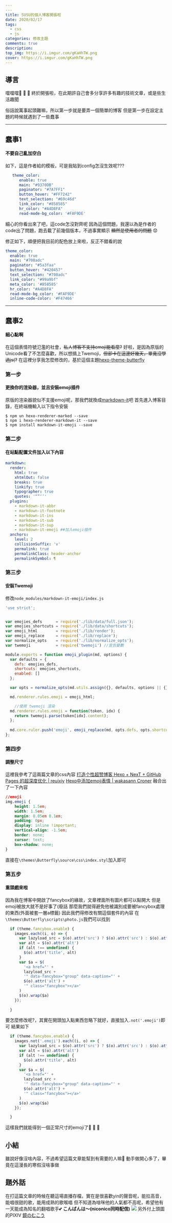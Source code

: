 ```yaml
---
---
title: SUSU的個人博客開張啦
date: 2020/02/17
tags: 
  - css
  - js 
categories: 修改主題
comments: true
description:
top_img: https://i.imgur.com/gKaHhTW.png
cover: https://i.imgur.com/gKaHhTW.png
---
```

## 導言
噹噹噹:confetti_ball: :confetti_ball: :confetti_ball: 終於開張啦，在此期許自己會多分享許多有趣的技術文章，或是些生活趣聞

俗話說萬事起頭難嘛，所以第一步就是要弄一個簡單的博客
但是第一步在設定主題的時候就遇到了一些蠢事

---
## 蠢事1

#### 不要自己亂加空白

如下，這是作者給的模板，可是我貼到config怎沒生效呢???
```Yaml
   theme_color:
      enable: true
      main: "#9370DB"
      paginator: "#7A7FF1"
      button_hover: "#FF7242"
      text_selection: "#69c46d"
      link_color: "#858585"
      hr_color: "#A4D8FA"
      read-mode-bg_color: '#FAF9DE'
```

細心的你看出來了吧，這code怎沒對齊呢
因為這個問題，我還以為是作者的code出了問題，跑去載了前幾個版本，不過事實顯示
~~顯然是使用者的問題~~ :worried:

修正如下，順便把我目前的配色放上來啦，反正不錯看的說
```Yaml
theme_color:
  enable: true
  main: "#708adc"
  paginator: "#5a3faa"
  button_hover: "#420457"
  text_selection: "#708adc"
  link_color: "#99a9bf"
  meta_color: '#858585'
  hr_color: "#A4D8FA"
  read-mode-bg_color: '#FAF9DE'
  inline-code-color: '#F47466'
```

---
## 蠢事2

#### 細心點啊
在這個表情符號氾濫的社會，~~私人博客不支持emoji能看麼?~~
好啦，是因為原版的Unicode看了不怎麼喜歡，所以想搞上Twemoji，~~但卻卡在這邊好幾天，畢竟沒學過js(?~~
在這裡分享我怎麼修改的，基於這個主題[hexo-theme-butterfly](https://github.com/jerryc127/hexo-theme-butterfly)

### 第一步
#### 更換你的渲染器，並且安裝emoji插件
原版的渲染器貌似不支援emoji呢，那我們就換成[markdown-it](https://github.com/hexojs/hexo-renderer-markdown-it)吧
首先進入博客目錄，在終端機輸入以下指令安裝
```shell
$ npm un hexo-renderer-marked --save
$ npm i hexo-renderer-markdown-it --save
$ npm install markdown-it-emoji --save
```
### 第二步
#### 在站點配置文件加入以下內容
```Yaml
markdown:
  render:
    html: true
    xhtmlOut: false
    breaks: true
    linkify: true
    typographer: true
    quotes: '“”‘’'
  plugins:
    - markdown-it-abbr
    - markdown-it-footnote
    - markdown-it-ins
    - markdown-it-sub
    - markdown-it-sup
	- markdown-it-emoji ##加入emoji插件
  anchors:
    level: 2
    collisionSuffix: 'v'
    permalink: true
    permalinkClass: header-anchor
    permalinkSymbol: ¶
```
### 第三步
#### 安裝Twemoji
修改`node_modules/markdown-it-emoji/index.js`
```js
'use strict';


var emojies_defs      = require('./lib/data/full.json');
var emojies_shortcuts = require('./lib/data/shortcuts');
var emoji_html        = require('./lib/render');
var emoji_replace     = require('./lib/replace');
var normalize_opts    = require('./lib/normalize_opts');
var twemoji           = require('twemoji') //宣告變數

module.exports = function emoji_plugin(md, options) {
  var defaults = {
    defs: emojies_defs,
    shortcuts: emojies_shortcuts,
    enabled: []
  };

  var opts = normalize_opts(md.utils.assign({}, defaults, options || {}));

  md.renderer.rules.emoji = emoji_html;

	//使用 twemoji 渲染
  md.renderer.rules.emoji = function(token, idx) {
	return twemoji.parse(token[idx].content);
  };
  
  md.core.ruler.push('emoji', emoji_replace(md, opts.defs, opts.shortcuts, opts.scanRE, opts.replaceRE));
};
```
### 第四步
#### 調整尺寸
這裡我參考了這兩篇文章的css內容
[打造个性超赞博客 Hexo + NexT + GitHub Pages 的超深度优化 | reuixiy](https://io-oi.me/tech/hexo-next-optimization/#bb---for---bb)
[Hexo中添加emoji表情 | wakasann Croner](https://www.wakasann.com/2016/10/03/hexoaddemoji/)
融合出了一下內容
```css
//emoji
img.emoji {
	height: 1.5em;
	width: 1.5em;
	margin: 0.05em 0.1em;
	padding: 0px;
	display: inline !important;
	vertical-align: -1.5em;
	border: none;
	cursor: text;
	box-shadow: none;
}
```
直接在`\themes\Butterfly\source\css\index.styl`加入即可
### 第五步
#### 重頭戲來啦
因為我在博客中開啟了fancybox的緣故，文章裡面所有圖片都可以點開大
但是emoji被放大就不是好事了(廢話
那麼我們就得避免他被識別成要被fancybox處理的東西(外面被套一層a標籤)
因此我們得修改有關這個套件的內容
在`\themes\Butterfly\scripts\photo.js`我們可以找到
```js
  if (theme.fancybox.enable) {
    images.each((i, o) => {
      var lazyload_src = $(o).attr('src') ? $(o).attr('src') : $(o).attr("data-src")
      var alt = $(o).attr('alt')
      if (alt !== undefined) {
        $(o).attr('title', alt)
      }
      var $a = $(
        '<a href="' +
        lazyload_src +
        '" data-fancybox="group" data-caption="' +
        $(o).attr('alt') +
        '" class="fancybox"></a>'
      )
      $(o).wrap($a)    
    });
	
  }
```
要怎麼修改呢?，其實在開頭加入點東西忽略下就好，直接加入`.not('.emoji')`即可
結果如下
```js
  if (theme.fancybox.enable) {
    images.not('.emoji').each((i, o) => {
      var lazyload_src = $(o).attr('src') ? $(o).attr('src') : $(o).attr("data-src")
      var alt = $(o).attr('alt')
      if (alt !== undefined) {
        $(o).attr('title', alt)
      }
      var $a = $(
        '<a href="' +
        lazyload_src +
        '" data-fancybox="group" data-caption="' +
        $(o).attr('alt') +
        '" class="fancybox"></a>'
      )
      $(o).wrap($a)    
    });

  }
```
這樣我們就能得到一個正常尺寸的emoji了:tada: :tada: :tada: 
## 小結
雖說好像沒啥內容，不過希望這篇文章能幫到有需要的人嘛:thinking: 
動手做開心多了，畢竟在這漫長的寒假沒啥事做
## 題外話
在打這篇文章的時候在聽這場直播存檔，實在是很喜歡yin的聲音呢，能拉高音，能唱很甜的歌，能用成熟的歌喉唱
但不知道為啥咪他的人氣都不高呢，希望他有一天能成為知名的翻唱歌手:two_hearts: 
**こんばんは～(niconico同時配信)**
[![](https://img.youtube.com/vi/rxjTLGJta9U/0.jpg)](http://www.youtube.com/watch?v=rxjTLGJta9U "こんばんは～(niconico同時配信)")
另外付上頭圖的PIXIV
[鏡のむこう](https://www.pixiv.net/artworks/76243022)